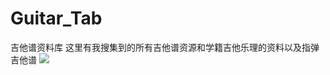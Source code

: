 # Guitar_Tab
吉他谱资料库
这里有我搜集到的所有吉他谱资源和学籍吉他乐理的资料以及指弹吉他谱
![](https://gitee.com/pipiboss/blog-img/raw/img/img/美丽的神话吉他指弹1.png)
